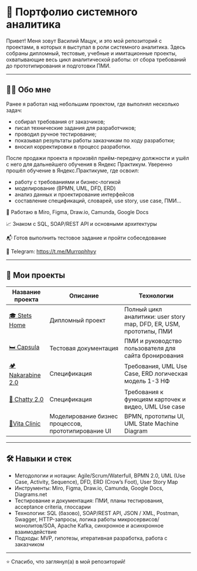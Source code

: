 # 📁 Портфолио системного аналитика

Привет! Меня зовут Василий Мацук, и это мой репозиторий с проектами, в которых я выступал в роли системного аналитика. Здесь собраны дипломный, тестовые, учебные и имитационные проекты, охватывающие весь цикл аналитической работы: от сбора требований до прототипирования и подготовки ПМИ.

---

## 👨‍💻 Обо мне

Ранее я работал над небольшим проектом, где выполнял несколько задач:

* собирал требования от заказчиков;
* писал технические задания для разработчиков;
* проводил ручное тестирование;
* показывал результаты работы заказчикам по ходу разработки;
* вносил корректировки в процесс разработки.

После продажи проекта я произвёл приём-передачу должности и ушёл с него для дальнейшего обучения в Яндекс Практикум. Уверенно прошёл обучение в Яндекс.Практикуме, где освоил:

* работу с требованиями и бизнес-логикой
* моделирование (BPMN, UML, DFD, ERD)
* анализ данных и проектирование интерфейсов
* составление спецификаций, словарей, use story, use case, ПМИ...

 🔧 Работаю в Miro, Figma, Draw.io, Camunda, Google Docs
 
 📈 Знаком с SQL, SOAP/REST API и основными архитектуры
 
 📬 Готов выполнить тестовое задание и пройти собеседование
 
 📱 Telegram: https://t.me/Murrpphhyy



---

## 📂 Мои проекты

| Название проекта | Описание | Технологии |
|------------------|----------|------------|
| [🎓 Stets Home](https://github.com/vasiamasuk/GitHub-portfolio/blob/main/🎓%20Stets%20Home) | Дипломный проект | Полный цикл аналитики: user story map, DFD, ER, USM, прототипы, ПМИ |
| [🛏️ Capsula](https://github.com/vasiamasuk/GitHub-portfolio/blob/main/🛏%EF%B8%8F%20Capsula) | Тестовая документация | ПМИ и руководство пользователя для сайта бронирования |
| [🏕 Nakarabine 2.0](https://github.com/vasiamasuk/GitHub-portfolio/blob/main/🏕%20Nakarabine%202.0) | Спецификация | Требования, UML Use Case, ERD логическая модель 1-3 НФ |
| [🧠 Chatty 2.0](https://github.com/vasiamasuk/GitHub-portfolio/blob/main/🧠%20Chatty%202.0) | Спецификация | Требования к функциям карточек и видео, UML Use case |
| [🏥Vita Clinic](https://github.com/vasiamasuk/GitHub-portfolio/tree/main/🏥Vita%20Clinic) | Моделирование бизнес процессов, прототипирование UI | BPMN, прототипы UI, UML State Machine Diagram |

---

## 🛠 Навыки и стек
* Методологии и нотации: Agile/Scrum/Waterfull, BPMN 2.0, UML (Use Case, Activity, Sequence), DFD, ERD (Crow’s Foot), User Story Map
* Инструменты: Miro, Figma, Draw.io, Camunda, Google Docs, Diagrams.net
* Тестирование и документация: ПМИ, планы тестирования, acceptance criteria, глоссарии
* Технологии: SQL (базово),  SOAP/REST API, JSON / XML, Postman, Swagger, HTTP-запросы, логика работы микросервисов/монолитов/SOA, Apache Kafka, синхронное и асинхронное взаимодействие
* Подходы: MVP, гипотезы, итеративная разработка, работа с заказчиком

---

⭐️ Спасибо, что заглянул(а) в мой репозиторий!


